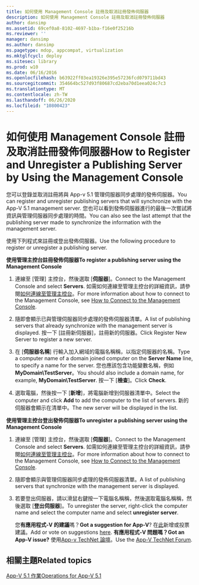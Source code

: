 ```yaml
---
title: 如何使用 Management Console 註冊及取消註冊發佈伺服器
description: 如何使用 Management Console 註冊及取消註冊發佈伺服器
author: dansimp
ms.assetid: 69cef0a8-8102-4697-b1ba-f16e0f25216b
ms.reviewer: ''
manager: dansimp
ms.author: dansimp
ms.pagetype: mdop, appcompat, virtualization
ms.mktglfcycl: deploy
ms.sitesec: library
ms.prod: w10
ms.date: 06/16/2016
ms.openlocfilehash: b63922ff03ea19326e395e57236fcd079711bd43
ms.sourcegitcommit: 354664bc527d93f80687cd2eba70d1eea024c7c3
ms.translationtype: MT
ms.contentlocale: zh-TW
ms.lasthandoff: 06/26/2020
ms.locfileid: "10800423"
---
```

# <span data-ttu-id="27136-103">如何使用 Management Console 註冊及取消註冊發佈伺服器</span><span class="sxs-lookup"><span data-stu-id="27136-103">How to Register and Unregister a Publishing Server by Using the Management Console</span></span>


<span data-ttu-id="27136-104">您可以登錄並取消註冊將與 App-v 5.1 管理伺服器同步處理的發佈伺服器。</span><span class="sxs-lookup"><span data-stu-id="27136-104">You can register and unregister publishing servers that will synchronize with the App-V 5.1 management server.</span></span> <span data-ttu-id="27136-105">您也可以看到發佈伺服器進行的最後一次嘗試將資訊與管理伺服器同步處理的時間。</span><span class="sxs-lookup"><span data-stu-id="27136-105">You can also see the last attempt that the publishing server made to synchronize the information with the management server.</span></span>

<span data-ttu-id="27136-106">使用下列程式來註冊或登出發佈伺服器。</span><span class="sxs-lookup"><span data-stu-id="27136-106">Use the following procedure to register or unregister a publishing server.</span></span>

**<span data-ttu-id="27136-107">使用管理主控台註冊發佈伺服器</span><span class="sxs-lookup"><span data-stu-id="27136-107">To register a publishing server using the Management Console</span></span>**

1.  <span data-ttu-id="27136-108">連線至 [管理] 主控台，然後選取 [**伺服器**]。</span><span class="sxs-lookup"><span data-stu-id="27136-108">Connect to the Management Console and select **Servers**.</span></span> <span data-ttu-id="27136-109">如需如何連線至管理主控台的詳細資訊，請參閱[如何連線至管理主控台](how-to-connect-to-the-management-console-51.md)。</span><span class="sxs-lookup"><span data-stu-id="27136-109">For more information about how to connect to the Management Console, see [How to Connect to the Management Console](how-to-connect-to-the-management-console-51.md).</span></span>

2.  <span data-ttu-id="27136-110">隨即會顯示已與管理伺服器同步處理的發佈伺服器清單。</span><span class="sxs-lookup"><span data-stu-id="27136-110">A list of publishing servers that already synchronize with the management server is displayed.</span></span> <span data-ttu-id="27136-111">按一下 [註冊新伺服器]，註冊新的伺服器。</span><span class="sxs-lookup"><span data-stu-id="27136-111">Click Register New Server to register a new server.</span></span>

3.  <span data-ttu-id="27136-112">在 [**伺服器名稱**] 行輸入加入網域的電腦名稱稱，以指定伺服器的名稱。</span><span class="sxs-lookup"><span data-stu-id="27136-112">Type a computer name of a domain joined computer on the **Server Name** line, to specify a name for the server.</span></span> <span data-ttu-id="27136-113">您也應該包含功能變數名稱，例如**MyDomain\\TestServer**。</span><span class="sxs-lookup"><span data-stu-id="27136-113">You should also include a domain name, for example, **MyDomain\\TestServer**.</span></span> <span data-ttu-id="27136-114">按一下 [**檢查**]。</span><span class="sxs-lookup"><span data-stu-id="27136-114">Click **Check**.</span></span>

4.  <span data-ttu-id="27136-115">選取電腦，然後按一下 [**新增**]，將電腦新增到伺服器清單中。</span><span class="sxs-lookup"><span data-stu-id="27136-115">Select the computer and click **Add** to add the computer to the list of servers.</span></span> <span data-ttu-id="27136-116">新的伺服器會顯示在清單中。</span><span class="sxs-lookup"><span data-stu-id="27136-116">The new server will be displayed in the list.</span></span>

**<span data-ttu-id="27136-117">使用管理主控台登出發佈伺服器</span><span class="sxs-lookup"><span data-stu-id="27136-117">To unregister a publishing server using the Management Console</span></span>**

1.  <span data-ttu-id="27136-118">連線至 [管理] 主控台，然後選取 [**伺服器**]。</span><span class="sxs-lookup"><span data-stu-id="27136-118">Connect to the Management Console and select **Servers**.</span></span> <span data-ttu-id="27136-119">如需如何連線至管理主控台的詳細資訊，請參閱[如何連線至管理主控台](how-to-connect-to-the-management-console-51.md)。</span><span class="sxs-lookup"><span data-stu-id="27136-119">For more information about how to connect to the Management Console, see [How to Connect to the Management Console](how-to-connect-to-the-management-console-51.md).</span></span>

2.  <span data-ttu-id="27136-120">隨即會顯示與管理伺服器同步處理的發佈伺服器清單。</span><span class="sxs-lookup"><span data-stu-id="27136-120">A list of publishing servers that synchronize with the management server is displayed.</span></span>

3.  <span data-ttu-id="27136-121">若要登出伺服器，請以滑鼠右鍵按一下電腦名稱稱，然後選取電腦名稱稱，然後選取 [**登出伺服器**]。</span><span class="sxs-lookup"><span data-stu-id="27136-121">To unregister the server, right-click the computer name and select the computer name and select **unregister server**.</span></span>

    <span data-ttu-id="27136-122">您**有應用程式-V 的建議**嗎？</span><span class="sxs-lookup"><span data-stu-id="27136-122">**Got a suggestion for App-V**?</span></span> <span data-ttu-id="27136-123">在[此](http://appv.uservoice.com/forums/280448-microsoft-application-virtualization)新增或投票建議。</span><span class="sxs-lookup"><span data-stu-id="27136-123">Add or vote on suggestions [here](http://appv.uservoice.com/forums/280448-microsoft-application-virtualization).</span></span> **<span data-ttu-id="27136-124">有應用程式-V 問題嗎？</span><span class="sxs-lookup"><span data-stu-id="27136-124">Got an App-V issue?</span></span>** <span data-ttu-id="27136-125">使用[App-v TechNet 論壇](https://social.technet.microsoft.com/Forums/home?forum=mdopappv)。</span><span class="sxs-lookup"><span data-stu-id="27136-125">Use the [App-V TechNet Forum](https://social.technet.microsoft.com/Forums/home?forum=mdopappv).</span></span>

## <span data-ttu-id="27136-126">相關主題</span><span class="sxs-lookup"><span data-stu-id="27136-126">Related topics</span></span>


[<span data-ttu-id="27136-127">App-V 5.1 作業</span><span class="sxs-lookup"><span data-stu-id="27136-127">Operations for App-V 5.1</span></span>](operations-for-app-v-51.md)

 

 





